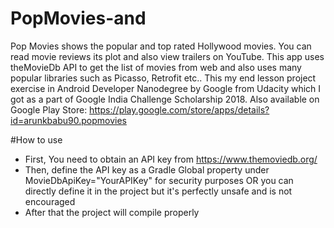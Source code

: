 # PopMovies-and
Pop Movies shows the popular and top rated Hollywood movies. You can read movie reviews its plot and also view trailers on YouTube. This app uses theMovieDb API to get the list of movies from web and also uses many popular libraries such as Picasso, Retrofit etc.. This my end lesson project exercise in Android Developer Nanodegree by Google from Udacity which I got as a part of Google India Challenge Scholarship 2018.
Also available on Google Play Store: https://play.google.com/store/apps/details?id=arunkbabu90.popmovies

#How to use
 * First, You need to obtain an API key from https://www.themoviedb.org/
 * Then, define the API key as a Gradle Global property under MovieDbApiKey="YourAPIKey" for security purposes
    OR you can directly define it in the project but it's perfectly unsafe and is not encouraged
 * After that the project will compile properly
